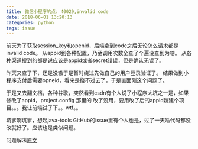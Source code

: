 ```yaml
---
title: 微信小程序坑点: 40029,invalid code
date: 2018-06-01 13:20:13
categories: python
tags: issue
---
```

前天为了获取session_key和openid，后端拿到code之后无论怎么请求都是invalid code。
从appid到各种配置，乃至调用次数全查了个遍没查到为啥。
从各种渠道搜到的都是说应该是appid或者secret错误，但是确认无误了。

昨天又查了下，还是没辙于是暂时绕过先做自己的用户登录验证了。
结果做到小程序支付后需要opneid，看来是绕不过去了，于是直面刚这个问题了。

于是又去翻文档，各种谷歌，突然看到csdn有个人说了小程序大坑之一是，如果修改了appid，project.config 那里的
改了没用，要用改了后的appid新建个项目。。。我让前端试了下。。wtf。。

坑爹啊坑爹，想起java-tools GitHub的issue里有个人也是，过了一天啥代码都没改就好了。应该也是类似问题。

问题解法[原文](https://blog.csdn.net/u010520626/article/details/80366688)
